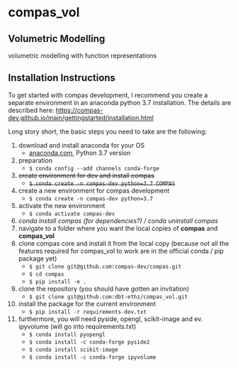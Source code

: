 # compas_vol
## Volumetric Modelling

volumetric modelling with function representations

## Installation Instructions

To get started with compas development, I recommend you create a separate environment in an anaconda python 3.7 installation. The details are described here: https://compas-dev.github.io/main/gettingstarted/installation.html

Long story short, the basic steps you need to take are the following:
1. download and install anaconda for your OS
   - [anaconda.com](https://www.anaconda.com/distribution/), Python 3.7 version
1. preparation
   - `$ conda config --add channels conda-forge`
1. ~~create environment for dev and install compas~~
   - ~~`$ conda create -n compas-dev python=3.7 COMPAS`~~
1. create a new environment for compas development
   - `$ conda create -n compas-dev python=3.7`
1. activate the new environment
   - `$ conda activate compas-dev`
1. *conda install compas (for dependencies?) / conda uninstall compas*
1. navigate to a folder where you want the local copies of **compas** and **compas_vol**
1. clone compas core and install it from the local copy (because not all the features required for compas_vol to work are in the official conda / pip package yet)
   - `$ git clone git@github.com:compas-dev/compas.git`
   - `$ cd compas`
   - `$ pip install -e .`
1. clone the repository (you should have gotten an invitation)
   - `$ git clone git@github.com:dbt-ethz/compas_vol.git`
1. install the package for the current environment
   - `$ pip install -r requirements-dev.txt`
1. furthermore, you will need pyside, opengl, scikit-image and ev. ipyvolume (will go into requirements.txt)
   - `$ conda install pyopengl`
   - `$ conda install -c conda-forge pyside2`
   - `$ conda install scikit-image`
   - `$ conda install -c conda-forge ipyvolume`
